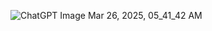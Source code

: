 ![ChatGPT Image Mar 26, 2025, 05_41_42 AM](https://github.com/user-attachments/assets/87d4e5a6-33e7-4acb-9c24-981aa59cd64b)
